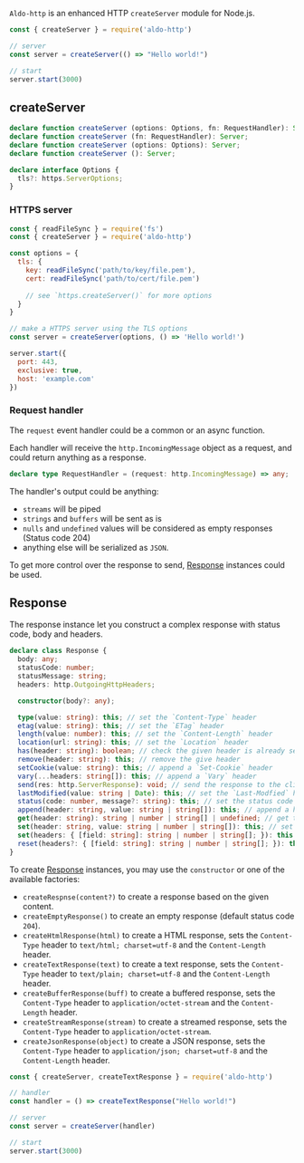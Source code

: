 
`Aldo-http` is an enhanced HTTP `createServer` module for Node.js.

```js
const { createServer } = require('aldo-http')

// server
const server = createServer(() => "Hello world!")

// start
server.start(3000)
```

## createServer

```ts
declare function createServer (options: Options, fn: RequestHandler): Server;
declare function createServer (fn: RequestHandler): Server;
declare function createServer (options: Options): Server;
declare function createServer (): Server;

declare interface Options {
  tls?: https.ServerOptions;
}
```

### HTTPS server

```js
const { readFileSync } = require('fs')
const { createServer } = require('aldo-http')

const options = {
  tls: {
    key: readFileSync('path/to/key/file.pem'),
    cert: readFileSync('path/to/cert/file.pem')
    
    // see `https.createServer()` for more options
  }
}

// make a HTTPS server using the TLS options
const server = createServer(options, () => 'Hello world!')

server.start({
  port: 443,
  exclusive: true,
  host: 'example.com'
})
```

### Request handler

The `request` event handler could be a common or an async function.

Each handler will receive the `http.IncomingMessage` object as a request, and could return anything as a response.

```ts
declare type RequestHandler = (request: http.IncomingMessage) => any;
```

The handler's output could be anything:
- `streams` will be piped
- `strings` and `buffers` will be sent as is
- `nulls` and `undefined` values will be considered as empty responses (Status code 204)
- anything else will be serialized as `JSON`.

To get more control over the response to send, [Response](#response) instances could be used.

## Response

The response instance let you construct a complex response with status code, body and headers.

```ts
declare class Response {
  body: any;
  statusCode: number;
  statusMessage: string;
  headers: http.OutgoingHttpHeaders;

  constructor(body?: any);

  type(value: string): this; // set the `Content-Type` header
  etag(value: string): this; // set the `ETag` header
  length(value: number): this; // set the `Content-Length` header
  location(url: string): this; // set the `Location` header
  has(header: string): boolean; // check the given header is already set
  remove(header: string): this; // remove the give header
  setCookie(value: string): this; // append a `Set-Cookie` header
  vary(...headers: string[]): this; // append a `Vary` header
  send(res: http.ServerResponse): void; // send the response to the client (used internally)
  lastModified(value: string | Date): this; // set the `Last-Modfied` header
  status(code: number, message?: string): this; // set the status code and message
  append(header: string, value: string | string[]): this; // append a header value
  get(header: string): string | number | string[] | undefined; // get the header value
  set(header: string, value: string | number | string[]): this; // set the header value
  set(headers: { [field: string]: string | number | string[]; }): this; // set multiple headers
  reset(headers?: { [field: string]: string | number | string[]; }): this; // reset the headers
}
```

To create [Response](#response) instances, you may use the `constructor` or one of the available factories:
- `createRespnse(content?)` to create a response based on the given content.
- `createEmptyResponse()` to create an empty response (default status code `204`).
- `createHtmlResponse(html)` to create a HTML response, sets the `Content-Type` header to `text/html; charset=utf-8` and the `Content-Length` header.
- `createTextResponse(text)` to create a text response, sets the `Content-Type` header to `text/plain; charset=utf-8` and the `Content-Length` header.
- `createBufferResponse(buff)` to create a buffered response, sets the `Content-Type` header to `application/octet-stream` and the `Content-Length` header.
- `createStreamResponse(stream)` to create a streamed response, sets the `Content-Type` header to `application/octet-stream`.
- `createJsonResponse(object)` to create a JSON response, sets the `Content-Type` header to `application/json; charset=utf-8` and the `Content-Length` header.

```js
const { createServer, createTextResponse } = require('aldo-http')

// handler
const handler = () => createTextResponse("Hello world!")

// server
const server = createServer(handler)

// start
server.start(3000)
```
